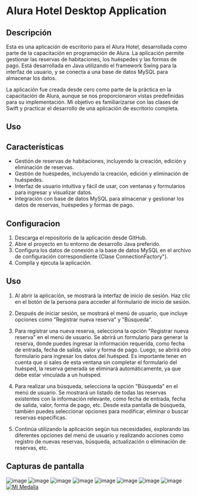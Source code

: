 # Alura Hotel Desktop Application
## Descripción

Esta es una aplicación de escritorio para el Alura Hotel, desarrollada como parte de la capacitación en programación de Alura. La aplicación permite gestionar las reservas de habitaciones, los huéspedes y las formas de pago. Está desarrollada en Java utilizando el framework Swing para la interfaz de usuario, y se conecta a una base de datos MySQL para almacenar los datos.

La aplicación fue creada desde cero como parte de la práctica en la capacitación de Alura, aunque se nos proporcionaron vistas predefinidas para su implementación. Mi objetivo es familiarizarse con las clases de Swift y practicar el desarrollo de una aplicación de escritorio completa.

## Uso
## Características 
- Gestión de reservas de habitaciones, incluyendo la creación, edición y eliminación de reservas.
- Gestión de huéspedes, incluyendo la creación, edición y eliminación de huéspedes.
- Interfaz de usuario intuitiva y fácil de usar, con ventanas y formularios para ingresar y visualizar datos.
- Integración con base de datos MySQL para almacenar y gestionar los datos de reservas, huéspedes y formas de pago.

## Configuracion
1. Descarga el repositorio de la aplicación desde GitHub.
2. Abre el proyecto en tu entorno de desarrollo Java preferido.
3. Configura los datos de conexión a la base de datos MySQL en el archivo de configuración correspondiente (Clase ConnectionFactory").
4. Compila y ejecuta la aplicación.

## Uso
1. Al abrir la aplicación, se mostrará la interfaz de inicio de sesión. Haz clic en el botón de la persona para acceder al formulario de inicio de sesión.

2. Después de iniciar sesión, se mostrará el menú de usuario, que incluye opciones como "Registrar nueva reserva" y "Búsqueda".

3. Para registrar una nueva reserva, selecciona la opción "Registrar nueva reserva" en el menú de usuario. Se abrirá un formulario para generar la reserva, donde puedes ingresar la información requerida, como fecha de entrada, fecha de salida, valor y forma de pago. Luego, se abrirá otro formulario para ingresar los datos del huésped. Es importante tener en cuenta que si sales de esta ventana sin completar el formulario del huésped, la reserva generada se eliminará automáticamente, ya que debe estar vinculada a un huésped.

4. Para realizar una búsqueda, selecciona la opción "Búsqueda" en el menú de usuario. Se mostrará un listado de todas las reservas existentes con la información relevante, como fecha de entrada, fecha de salida, valor, forma de pago, etc. Desde esta pantalla de búsqueda, también puedes seleccionar opciones para modificar, eliminar o buscar reservas específicas.

5. Continúa utilizando la aplicación según tus necesidades, explorando las diferentes opciones del menú de usuario y realizando acciones como registro de nuevas reservas, búsqueda, actualización o eliminación de reservas, etc.

## Capturas de pantalla

![image](https://user-images.githubusercontent.com/87452372/231265199-3648ef00-49fa-44fd-af12-d40e9526ae0f.png)
![image](https://user-images.githubusercontent.com/87452372/231265302-25b6bde4-4cbb-4aba-97f1-ac7dff37ebfe.png)
![image](https://user-images.githubusercontent.com/87452372/231265407-292a88b7-f3ff-4f9e-acf3-6f973ec42e2a.png)
![image](https://user-images.githubusercontent.com/87452372/231265508-1a49f08f-0994-4a6e-b59f-94d07d1ff290.png)
![image](https://user-images.githubusercontent.com/87452372/231265629-67ddf9ce-88cb-4dda-90c0-8d17d33f6472.png)
![image](https://user-images.githubusercontent.com/87452372/231265717-7052a1ba-d59e-48c9-8ffd-8d5c241ed40a.png)
![image](https://user-images.githubusercontent.com/87452372/231265841-b285cf9e-b3c6-4ba3-9e91-0ae71e2fb7b1.png)
![image](https://user-images.githubusercontent.com/87452372/231267974-278a014f-90c2-4771-827c-800f0e6f396e.png)
[![Mi Medalla](https://user-images.githubusercontent.com/87452372/231267974-278a014f-90c2-4771-827c-800f0e6f396e.png)](https://mgabrielcab.github.io/)





